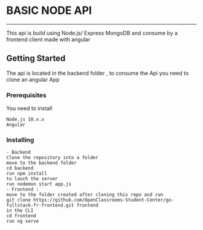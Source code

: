 # BASIC NODE API 
***
This api is build using  Node.js/ Express  MongoDB
and consume by a frontend client made with angular 

## Getting Started 
The api is located in the backend folder , to consume the Api you need to clone an angular App 
### Prerequisites 
 You need to install 
 ```
 Node.js 10.x.x
 Angular 
 ```
 ### Installing 
 ```
 - Backend
 Clone the repository into a folder 
 move to the backend folder 
 cd backend 
 run npm install 
 to lauch the server 
 run nodemon start app.js 
 - Frontend :
 move to the folder created after cloning this repo and run 
 git clone https://github.com/OpenClassrooms-Student-Center/go-fullstack-fr-frontend.git frontend
 in the CLI
 cd frontend 
 run ng serve 
 ```
 
